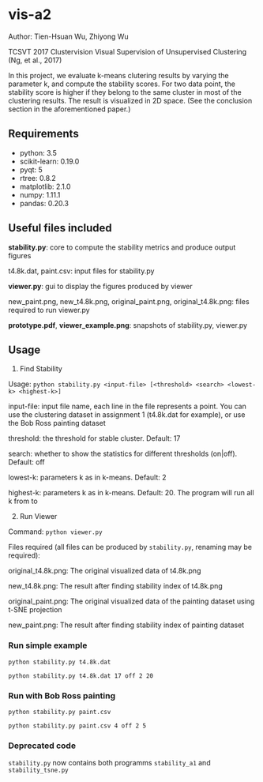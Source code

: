 # vis-a2

Author: Tien-Hsuan Wu, Zhiyong Wu

TCSVT 2017 Clustervision Visual Supervision of Unsupervised Clustering (Ng, et al., 2017)

In this project, we evaluate k-means clutering results by varying the parameter k, and compute the stability scores. For
two data point, the stability score is higher if they belong to the same cluster in most of the clustering results. The
result is visualized in 2D space. (See the conclusion section in the aforementioned paper.)

## Requirements
* python: 3.5
* scikit-learn: 0.19.0
* pyqt: 5
* rtree: 0.8.2
* matplotlib: 2.1.0
* numpy: 1.11.1
* pandas: 0.20.3

## Useful files included

**stability.py**: core to compute the stability metrics and produce output figures 

t4.8k.dat, paint.csv: input files for stability.py

**viewer.py**: gui to display the figures produced by viewer

new_paint.png, new_t4.8k.png, original_paint.png, original_t4.8k.png: files required to run viewer.py

**prototype.pdf**, **viewer_example.png**: snapshots of stability.py, viewer.py

## Usage

1. Find Stability

Usage: `python stability.py <input-file> [<threshold> <search> <lowest-k> <highest-k>]`

input-file: input file name, each line in the file represents a point. You can use the clustering dataset in assignment 1 (t4.8k.dat for example), or use the Bob Ross painting dataset
              
threshold:  the threshold for stable cluster. Default: 17

search:     whether to show the statistics for different thresholds (on|off). Default: off

lowest-k:   parameters k as in k-means. Default: 2

highest-k:  parameters k as in k-means. Default: 20. The program will run all k from <lowest-k> to <highest-k>

2. Run Viewer

Command: `python viewer.py`

Files required (all files can be produced by `stability.py`, renaming may be required): 

original_t4.8k.png: The original visualized data of t4.8k.png

new_t4.8k.png: The result after finding stability index of t4.8k.png

original_paint.png: The original visualized data of the painting dataset using t-SNE projection

new_paint.png: The result after finding stability index of painting dataset


### Run simple example

`python stability.py t4.8k.dat`

`python stability.py t4.8k.dat 17 off 2 20`

### Run with Bob Ross painting


`python stability.py paint.csv`

`python stability.py paint.csv 4 off 2 5`

### Deprecated code

`stability.py` now contains both programms `stability_a1` and `stability_tsne.py`